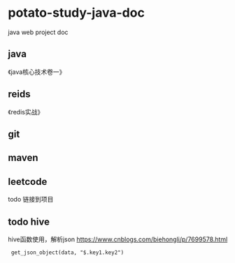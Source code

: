 # potato-study-java-doc
java web project doc
## java
《java核心技术卷一》
## reids
《redis实战》
## git

## maven

## leetcode
todo 链接到项目


## todo hive
hive函数使用，解析json
https://www.cnblogs.com/biehongli/p/7699578.html
```
 get_json_object(data, "$.key1.key2")
```
